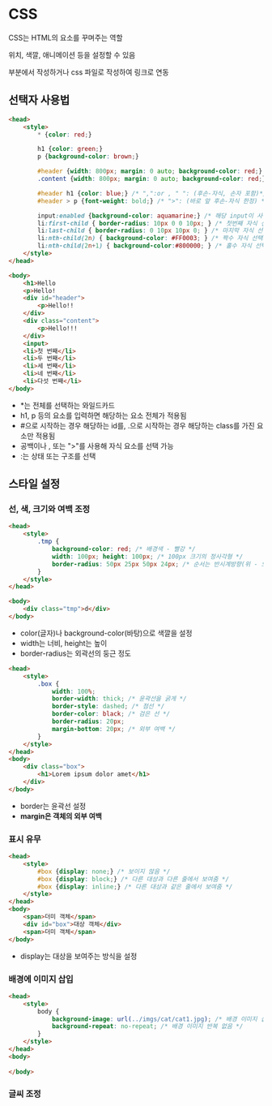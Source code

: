 # CSS
CSS는 HTML의 요소를 꾸며주는 역할

위치, 색깔, 애니메이션 등을 설정할 수 있음

<style></style> 부분에서 작성하거나 css 파일로 작성하여 링크로 연동

## 선택자 사용법
```html
<head>
    <style>
        * {color: red;}

        h1 {color: green;}
        p {background-color: brown;}

        #header {width: 800px; margin: 0 auto; background-color: red;}
        .content {width: 800px; margin: 0 auto; background-color: red;}

        #header h1 {color: blue;} /* ",":or , " ": (후손-자식, 손자 포함)*/
        #header > p {font-weight: bold;} /* ">": (바로 앞 후손-자식 한정) */

        input:enabled {background-color: aquamarine;} /* 해당 input이 사용 가능할 때만 적용 */
        li:first-child { border-radius: 10px 0 0 10px; } /* 첫번째 자식 선택자만 적용 */
        li:last-child { border-radius: 0 10px 10px 0; } /* 마지막 자식 선택자만 적용 */
        li:nth-child(2n) { background-color: #FF0003; } /* 짝수 자식 선택자만 적용 */
        li:nth-child(2n+1) { background-color:#800000; } /* 홀수 자식 선택자만 적용 */
    </style>
</head>

<body>
    <h1>Hello
    <p>Hello!
    <div id="header">
        <p>Hello!!
    </div>
    <div class="content">
        <p>Hello!!!
    </div>
    <input>
    <li>첫 번째</li>
    <li>두 번째</li>
    <li>세 번째</li>
    <li>네 번째</li>
    <li>다섯 번째</li>
</body>
```
- *는 전체를 선택하는 와일드카드
- h1, p 등의 요소를 입력하면 해당하는 요소 전체가 적용됨
- #으로 시작하는 경우 해당하는 id를, .으로 시작하는 경우 해당하는 class를 가진 요소만 적용됨
- 공백이나 , 또는 ">"를 사용해 자식 요소를 선택 가능
- :는 상태 또는 구조를 선택

## 스타일 설정
### 선, 색, 크기와 여백 조정
```html
<head>
    <style>
        .tmp {
            background-color: red; /* 배경색 - 빨강 */
            width: 100px; height: 100px; /* 100px 크기의 정사각형 */
            border-radius: 50px 25px 50px 24px; /* 순서는 반시계방향(위 - 오른쪽 - 아래 - 왼쪽) */
        }
    </style>
</head>

<body>
    <div class="tmp">d</div>
</body>
```
- color(글자)나 background-color(바탕)으로 색깔을 설정
- width는 너비, height는 높이
- border-radius는 외곽선의 둥근 정도

```html
<head>
    <style>
        .box {
            width: 100%;
            border-width: thick; /* 윤곽선을 굵게 */
            border-style: dashed; /* 점선 */
            border-color: black; /* 검은 선 */
            border-radius: 20px;
            margin-bottom: 20px; /* 외부 여백 */
        }
    </style>
</head>
<body>
    <div class="box">
        <h1>Lorem ipsum dolor amet</h1>
    </div>
</body>
```
- border는 윤곽선 설정
- **margin은 객체의 외부 여백**

### 표시 유무
```html
<head>
    <style>
        #box {display: none;} /* 보이지 않음 */
        #box {display: block;} /* 다른 대상과 다른 줄에서 보여줌 */
        #box {display: inline;} /* 다른 대상과 같은 줄에서 보여줌 */
    </style>
</head>
<body>
    <span>더미 객체</span>
    <div id="box">대상 객체</div>
    <span>더미 객체</span>
</body>
```
- display는 대상을 보여주는 방식을 설정

### 배경에 이미지 삽입
```html
<head>
    <style>
        body {
            background-image: url(../imgs/cat/cat1.jpg); /* 배경 이미지 삽입 */
            background-repeat: no-repeat; /* 배경 이미지 반복 없음 */
        }
    </style>
</head>
<body>
    
</body>
```

### 글씨 조정
```html

```